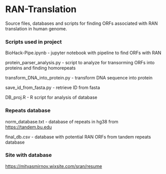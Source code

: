 # RAN-Translation

Source files, databases and scripts for finding ORFs associated with RAN translation in human genome.

### Scripts used in project

BioHack-Pipe.ipynb - jupyter notebook with pipeline to find ORFs with RAN

protein_parser_analysis.py - script to analyze for transorming ORFs into proteins and finding homorepeats 

transform_DNA_into_protein.py - transform DNA sequence into protein

save_id_from_fasta.py - retrieve ID from fasta

DB_proj.R - R script for analysis of database

### Repeats database

norm_database.txt - database of repeats in hg38 from https://tandem.bu.edu 

final_db.csv - database with potential RAN ORFs from tandem repeats database


### Site with database  
https://mityasmirnov.wixsite.com/sran/resume

